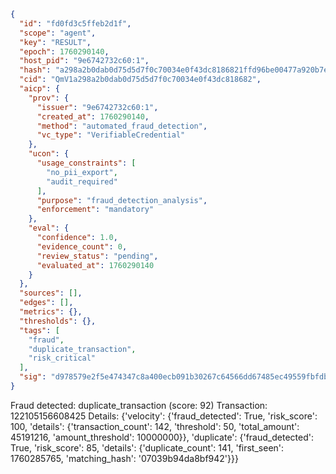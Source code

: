 ```json
{
  "id": "fd0fd3c5ffeb2d1f",
  "scope": "agent",
  "key": "RESULT",
  "epoch": 1760290140,
  "host_pid": "9e6742732c60:1",
  "hash": "a298a2b0dab0d75d5d7f0c70034e0f43dc8186821ffd96be00477a920b7ecee9",
  "cid": "QmV1a298a2b0dab0d75d5d7f0c70034e0f43dc818682",
  "aicp": {
    "prov": {
      "issuer": "9e6742732c60:1",
      "created_at": 1760290140,
      "method": "automated_fraud_detection",
      "vc_type": "VerifiableCredential"
    },
    "ucon": {
      "usage_constraints": [
        "no_pii_export",
        "audit_required"
      ],
      "purpose": "fraud_detection_analysis",
      "enforcement": "mandatory"
    },
    "eval": {
      "confidence": 1.0,
      "evidence_count": 0,
      "review_status": "pending",
      "evaluated_at": 1760290140
    }
  },
  "sources": [],
  "edges": [],
  "metrics": {},
  "thresholds": {},
  "tags": [
    "fraud",
    "duplicate_transaction",
    "risk_critical"
  ],
  "sig": "d978579e2f5e474347c8a400ecb091b30267c64566dd67485ec49559fbfdb969"
}
```

Fraud detected: duplicate_transaction (score: 92)
Transaction: 122105156608425
Details: {'velocity': {'fraud_detected': True, 'risk_score': 100, 'details': {'transaction_count': 142, 'threshold': 50, 'total_amount': 45191216, 'amount_threshold': 10000000}}, 'duplicate': {'fraud_detected': True, 'risk_score': 85, 'details': {'duplicate_count': 141, 'first_seen': 1760285765, 'matching_hash': '07039b94da8bf942'}}}